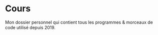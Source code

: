 # Cours
Mon dossier personnel qui contient tous les programmes & morceaux de code utilisé depuis 2019.